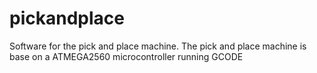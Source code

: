 # pickandplace
Software for the pick and place machine. The pick and place machine is base on a ATMEGA2560 microcontroller running GCODE
